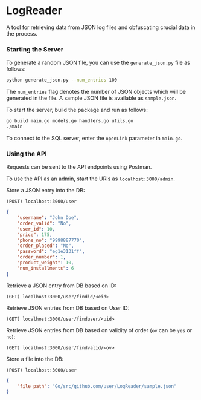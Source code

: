 # LogReader
A tool for retrieving data from JSON log files and obfuscating crucial data in the process.

### Starting the Server

To generate a random JSON file, you can use the ```generate_json.py``` file as follows:
```bash
python generate_json.py --num_entries 100
```
The ```num_entries``` flag denotes the number of JSON objects which will be generated in the file. A sample JSON file is available as ```sample.json```.

To start the server, build the package and run as follows:
```bash
go build main.go models.go handlers.go utils.go
./main
```

To connect to the SQL server, enter the ```openLink``` parameter in ```main.go```. 

### Using the API

Requests can be sent to the API endpoints using Postman. 

To use the API as an admin, start the URIs as ```localhost:3000/admin```.

Store a JSON entry into the DB:
```
(POST) localhost:3000/user
```

```json
{
    "username": "John Doe", 
    "order_valid": "No", 
    "user_id": 10, 
    "price": 175, 
    "phone_no": "9998887770", 
    "order_placed": "No", 
    "password": "eg1e3131ff", 
    "order_number": 1, 
    "product_weight": 10, 
    "num_installments": 6
}
```

Retrieve a JSON entry from DB based on ID:
```
(GET) localhost:3000/user/findid/<eid>
```

Retrieve JSON entries from DB based on User ID:
```
(GET) localhost:3000/user/finduser/<uid>
```

Retrieve JSON entries from DB based on validity of order (```ov``` can be ```yes``` or ```no```):
```
(GET) localhost:3000/user/findvalid/<ov>
```

Store a file into the DB:
```
(POST) localhost:3000/user
```

```json
{
	"file_path": "Go/src/github.com/user/LogReader/sample.json"
}
```
